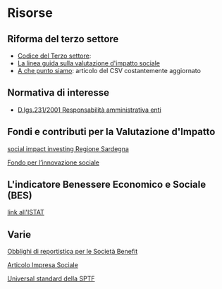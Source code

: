 # Risorse

## Riforma del terzo settore
- [Codice del Terzo settore](https://www.normattiva.it/atto/caricaDettaglioAtto?atto.dataPubblicazioneGazzetta=2017-08-02&atto.codiceRedazionale=17G00128&queryString=%3FmeseProvvedimento%3D%26formType%3Dricerca_semplice%26numeroArticolo%3D%26numeroProvvedimento%3D117%26testo%3D%26annoProvvedimento%3D2017%26giornoProvvedimento%3D&currentPage=1):
- [La linea guida sulla valutazione d'impatto sociale](https://www.gazzettaufficiale.it/eli/id/2019/09/12/19A05601/sg)
- [A che punto siamo](https://www.csvnet.it/component/content/article/144-notizie/2842-il-cantiere-della-riforma-a-che-punto-sono-gli-atti-per-farla-funzionare?Itemid=893): articolo del CSV costantemente aggiornato

## Normativa di interesse
- [D.lgs.231/2001 Responsabilità amministrativa enti](https://www.normattiva.it/atto/caricaDettaglioAtto?atto.dataPubblicazioneGazzetta=2001-06-19&atto.codiceRedazionale=001G0293) 

## Fondi e contributi per la Valutazione d'Impatto 
[social impact investing Regione Sardegna](https://www.regione.sardegna.it/j/v/2568?s=388609&v=2&c=3&t=1)

[Fondo per l’innovazione sociale](http://www.governo.it/it/articolo/fondo-l-innovazione-sociale-avviso-pubblico-la-selezione-di-progetti-sperimentali/11333)

## L'indicatore Benessere Economico e Sociale (BES)
[link all'ISTAT](https://www4.istat.it/it/benessere-e-sostenibilit%C3%A0/misure-del-benessere)

## Varie
[Obblighi di reportistica per le Società Benefit](http://www.societabenefit.net/obblighi-di-reportistica/)

[Articolo Impresa Sociale](http://www.rivistaimpresasociale.it/rivista/item/141-misurazione-impatto-sociale/141-misurazione-impatto-sociale.html?limitstart=0)

[Universal standard della SPTF](https://www.ilo.org/jakarta/whatwedo/publications/WCMS_216592/lang--en/index.htm)

